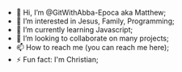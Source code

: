 - 👋 Hi, I’m @GitWithAbba-Epoca aka Matthew;
- 👀 I’m interested in Jesus, Family, Programming;
- 🌱 I’m currently learning Javascript;
- 💞️ I’m looking to collaborate on many projects;
- 📫 How to reach me (you can reach me here);
- ⚡ Fun fact: I'm Christian;

<!---
GitWithAbba-Epoca/GitWithAbba-Epoca is a ✨ special ✨ repository because its `README.md` (this file) appears on your GitHub profile.
You can click the Preview link to take a look at your changes.
--->
